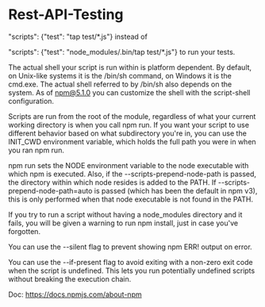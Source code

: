 # Rest-API-Testing
"scripts": {"test": "tap test/\*.js"}
instead of

"scripts": {"test": "node_modules/.bin/tap test/\*.js"}
to run your tests.

The actual shell your script is run within is platform dependent. By default, on Unix-like systems it is the /bin/sh command, on Windows it is the cmd.exe. The actual shell referred to by /bin/sh also depends on the system. As of npm@5.1.0 you can customize the shell with the script-shell configuration.

Scripts are run from the root of the module, regardless of what your current working directory is when you call npm run. If you want your script to use different behavior based on what subdirectory you're in, you can use the INIT_CWD environment variable, which holds the full path you were in when you ran npm run.

npm run sets the NODE environment variable to the node executable with which npm is executed. Also, if the --scripts-prepend-node-path is passed, the directory within which node resides is added to the PATH. If --scripts-prepend-node-path=auto is passed (which has been the default in npm v3), this is only performed when that node executable is not found in the PATH.

If you try to run a script without having a node_modules directory and it fails, you will be given a warning to run npm install, just in case you've forgotten.

You can use the --silent flag to prevent showing npm ERR! output on error.

You can use the --if-present flag to avoid exiting with a non-zero exit code when the script is undefined. This lets you run potentially undefined scripts without breaking the execution chain.

Doc: https://docs.npmjs.com/about-npm